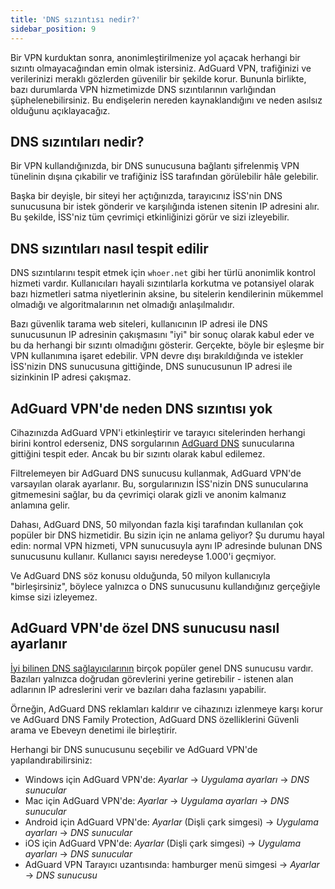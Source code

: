 ```yaml
---
title: 'DNS sızıntısı nedir?'
sidebar_position: 9
---
```


Bir VPN kurduktan sonra, anonimleştirilmenize yol açacak herhangi bir sızıntı olmayacağından emin olmak istersiniz. AdGuard VPN, trafiğinizi ve verilerinizi meraklı gözlerden güvenilir bir şekilde korur. Bununla birlikte, bazı durumlarda VPN hizmetimizde DNS sızıntılarının varlığından şüphelenebilirsiniz. Bu endişelerin nereden kaynaklandığını ve neden asılsız olduğunu açıklayacağız.

## DNS sızıntıları nedir?

Bir VPN kullandığınızda, bir DNS sunucusuna bağlantı şifrelenmiş VPN tünelinin dışına çıkabilir ve trafiğiniz İSS tarafından görülebilir hâle gelebilir.

Başka bir deyişle, bir siteyi her açtığınızda, tarayıcınız İSS'nin DNS sunucusuna bir istek gönderir ve karşılığında istenen sitenin IP adresini alır. Bu şekilde, İSS'niz tüm çevrimiçi etkinliğinizi görür ve sizi izleyebilir.

## DNS sızıntıları nasıl tespit edilir

DNS sızıntılarını tespit etmek için `whoer.net` gibi her türlü anonimlik kontrol hizmeti vardır. Kullanıcıları hayali sızıntılarla korkutma ve potansiyel olarak bazı hizmetleri satma niyetlerinin aksine, bu sitelerin kendilerinin mükemmel olmadığı ve algoritmalarının net olmadığı anlaşılmalıdır.

Bazı güvenlik tarama web siteleri, kullanıcının IP adresi ile DNS sunucusunun IP adresinin çakışmasını "iyi" bir sonuç olarak kabul eder ve bu da herhangi bir sızıntı olmadığını gösterir. Gerçekte, böyle bir eşleşme bir VPN kullanımına işaret edebilir. VPN devre dışı bırakıldığında ve istekler İSS'nizin DNS sunucusuna gittiğinde, DNS sunucusunun IP adresi ile sizinkinin IP adresi çakışmaz.

## AdGuard VPN'de neden DNS sızıntısı yok

Cihazınızda AdGuard VPN'i etkinleştirir ve tarayıcı sitelerinden herhangi birini kontrol ederseniz, DNS sorgularının [AdGuard DNS](https://adguard-dns.io) sunucularına gittiğini tespit eder. Ancak bu bir sızıntı olarak kabul edilemez.

Filtrelemeyen bir AdGuard DNS sunucusu kullanmak, AdGuard VPN'de varsayılan olarak ayarlanır. Bu, sorgularınızın İSS'nizin DNS sunucularına gitmemesini sağlar, bu da çevrimiçi olarak gizli ve anonim kalmanız anlamına gelir.

Dahası, AdGuard DNS, 50 milyondan fazla kişi tarafından kullanılan çok popüler bir DNS hizmetidir. Bu sizin için ne anlama geliyor? Şu durumu hayal edin: normal VPN hizmeti, VPN sunucusuyla aynı IP adresinde bulunan DNS sunucusunu kullanır. Kullanıcı sayısı neredeyse 1.000'i geçmiyor.

Ve AdGuard DNS söz konusu olduğunda, 50 milyon kullanıcıyla "birleşirsiniz", böylece yalnızca o DNS sunucusunu kullandığınız gerçeğiyle kimse sizi izleyemez.

## AdGuard VPN'de özel DNS sunucusu nasıl ayarlanır

[İyi bilinen DNS sağlayıcılarının](https://adguard-dns.io/kb/general/dns-providers) birçok popüler genel DNS sunucusu vardır. Bazıları yalnızca doğrudan görevlerini yerine getirebilir - istenen alan adlarının IP adreslerini verir ve bazıları daha fazlasını yapabilir.

Örneğin, AdGuard DNS reklamları kaldırır ve cihazınızı izlenmeye karşı korur ve AdGuard DNS Family Protection, AdGuard DNS özelliklerini Güvenli arama ve Ebeveyn denetimi ile birleştirir.

Herhangi bir DNS sunucusunu seçebilir ve AdGuard VPN'de yapılandırabilirsiniz:

* Windows için AdGuard VPN'de: *Ayarlar* → *Uygulama ayarları* → *DNS sunucular*
* Mac için AdGuard VPN'de: *Ayarlar* → *Uygulama ayarları* → *DNS sunucular*
* Android için AdGuard VPN'de: *Ayarlar* (Dişli çark simgesi) → *Uygulama ayarları* → *DNS sunucular*
* iOS için AdGuard VPN'de: *Ayarlar* (Dişli çark simgesi) → *Uygulama ayarları* → *DNS sunucular*
* AdGuard VPN Tarayıcı uzantısında: hamburger menü simgesi → *Ayarlar* → *DNS sunucusu*
